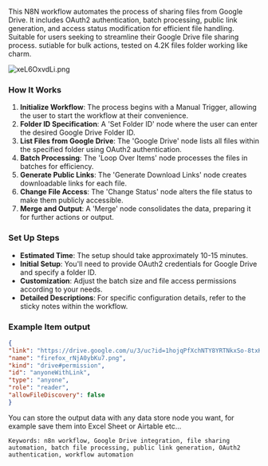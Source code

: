 This N8N workflow automates the process of sharing files from Google Drive. It includes OAuth2 authentication, batch processing, public link generation, and access status modification for efficient file handling. Suitable for users seeking to streamline their Google Drive file sharing process. sutiable for bulk actions, tested on 4.2K files folder working like charm.

![xeL6OxvdLi.png](https://n8niostorageaccount.blob.core.windows.net/n8nio-strapi-blobs-prod/assets/xe_L6_Oxvd_Li_3bcd6f4c77.png)

### How It Works

1. **Initialize Workflow**: The process begins with a Manual Trigger, allowing the user to start the workflow at their convenience.
2. **Folder ID Specification**: A 'Set Folder ID' node where the user can enter the desired Google Drive Folder ID.
3. **List Files from Google Drive**: The 'Google Drive' node lists all files within the specified folder using OAuth2 authentication.
4. **Batch Processing**: The 'Loop Over Items' node processes the files in batches for efficiency.
5. **Generate Public Links**: The 'Generate Download Links' node creates downloadable links for each file.
6. **Change File Access**: The 'Change Status' node alters the file status to make them publicly accessible.
7. **Merge and Output**: A 'Merge' node consolidates the data, preparing it for further actions or output.

### Set Up Steps

* **Estimated Time**: The setup should take approximately 10-15 minutes.
* **Initial Setup**: You'll need to provide OAuth2 credentials for Google Drive and specify a folder ID.
* **Customization**: Adjust the batch size and file access permissions according to your needs.
* **Detailed Descriptions**: For specific configuration details, refer to the sticky notes within the workflow.

### Example Item output
```JSON
{
"link": "https://drive.google.com/u/3/uc?id=1hojqPfXchNTY8YRTNkxSo-8txK9re-V4&export=download&confirm=t&authuser=0",
"name": "firefox_rNjA0ybKu7.png",
"kind": "drive#permission",
"id": "anyoneWithLink",
"type": "anyone",
"role": "reader",
"allowFileDiscovery": false
}
```
You can store the output data with any data store node you want, for example save them into Excel Sheet or Airtable etc...
```
Keywords: n8n workflow, Google Drive integration, file sharing automation, batch file processing, public link generation, OAuth2 authentication, workflow automation
```
